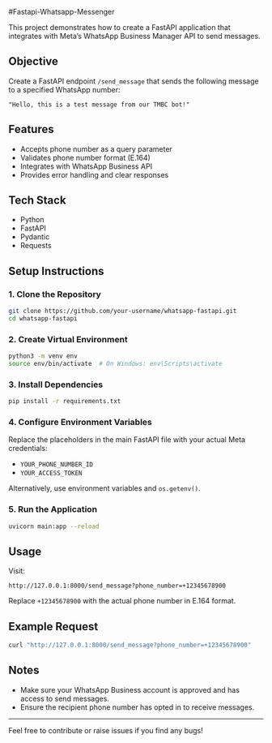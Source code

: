 #Fastapi-Whatsapp-Messenger

This project demonstrates how to create a FastAPI application that integrates with Meta’s WhatsApp Business Manager API to send messages.

## Objective
Create a FastAPI endpoint `/send_message` that sends the following message to a specified WhatsApp number:

```
"Hello, this is a test message from our TMBC bot!"
```

## Features
- Accepts phone number as a query parameter
- Validates phone number format (E.164)
- Integrates with WhatsApp Business API
- Provides error handling and clear responses

## Tech Stack
- Python
- FastAPI
- Pydantic
- Requests

## Setup Instructions

### 1. Clone the Repository
```bash
git clone https://github.com/your-username/whatsapp-fastapi.git
cd whatsapp-fastapi
```

### 2. Create Virtual Environment
```bash
python3 -m venv env
source env/bin/activate  # On Windows: env\Scripts\activate
```

### 3. Install Dependencies
```bash
pip install -r requirements.txt
```

### 4. Configure Environment Variables
Replace the placeholders in the main FastAPI file with your actual Meta credentials:
- `YOUR_PHONE_NUMBER_ID`
- `YOUR_ACCESS_TOKEN`

Alternatively, use environment variables and `os.getenv()`.

### 5. Run the Application
```bash
uvicorn main:app --reload
```

## Usage
Visit:
```
http://127.0.0.1:8000/send_message?phone_number=+12345678900
```
Replace `+12345678900` with the actual phone number in E.164 format.

## Example Request
```bash
curl "http://127.0.0.1:8000/send_message?phone_number=+12345678900"
```

## Notes
- Make sure your WhatsApp Business account is approved and has access to send messages.
- Ensure the recipient phone number has opted in to receive messages.

---

Feel free to contribute or raise issues if you find any bugs!

